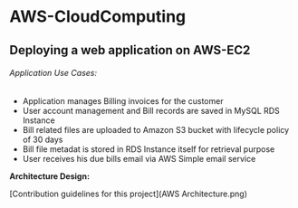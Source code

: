 # AWS-CloudComputing

## Deploying a web application on AWS-EC2

###### Application Use Cases:

* Application manages Billing invoices for the customer
* User account management and Bill records are saved in MySQL RDS Instance
* Bill related files are uploaded to Amazon S3 bucket with lifecycle policy of 30 days
* Bill file metadat is stored in RDS Instance itself for retrieval purpose
* User receives his due bills email via AWS Simple email service

**Architecture Design:**

[Contribution guidelines for this project](AWS Architecture.png)
